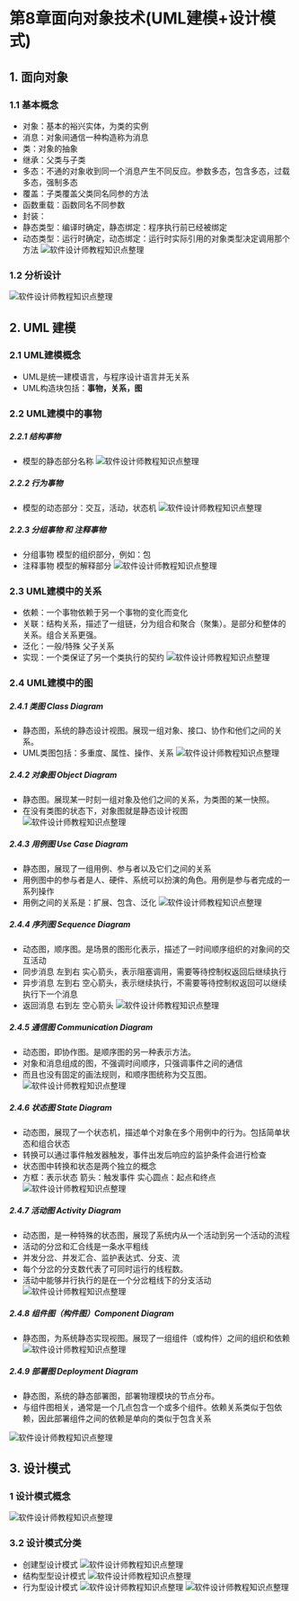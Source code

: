 # 第8章面向对象技术(UML建模+设计模式)
## 1. 面向对象
### 1.1 基本概念
- 对象：基本的裕兴实体，为类的实例
- 消息：对象间通信一种构造称为消息
- 类：对象的抽象
- 继承：父类与子类
- 多态：不通的对象收到同一个消息产生不同反应。参数多态，包含多态，过载多态，强制多态
- 覆盖：子类覆盖父类同名同参的方法
- 函数重载：函数同名不同参数
- 封装：
- 静态类型：编译时确定，静态绑定：程序执行前已经被绑定
- 动态类型：运行时确定，动态绑定：运行时实际引用的对象类型决定调用那个方法
![软件设计师教程知识点整理](./images/d8-6.png)

### 1.2 分析设计 
![软件设计师教程知识点整理](./images/d8-6-2.png)


## 2. UML 建模
### 2.1 UML建模概念
- UML是统一建模语言，与程序设计语言并无关系
- UML构造块包括：**事物，关系，图**

### 2.2 UML建模中的事物
##### 2.2.1 结构事物
- 模型的静态部分名称
![软件设计师教程知识点整理](./images/d8-9.png)


##### 2.2.2 行为事物
- 模型的动态部分：交互，活动，状态机
![软件设计师教程知识点整理](./images/d8-8.png)
 
##### 2.2.3 分组事物 和 注释事物
- 分组事物 模型的组织部分，例如：包
- 注释事物 模型的解释部分
![软件设计师教程知识点整理](./images/d8-7.png)


### 2.3 UML建模中的关系
- 依赖：一个事物依赖于另一个事物的变化而变化
- 关联：结构关系，描述了一组链，分为组合和聚合（聚集）。是部分和整体的关系。组合关系更强。
- 泛化：一般/特殊 父子关系
- 实现：一个类保证了另一个类执行的契约
![软件设计师教程知识点整理](./images/d8-10.png)

### 2.4 UML建模中的图
##### 2.4.1 类图 Class Diagram
- 静态图，系统的静态设计视图。展现一组对象、接口、协作和他们之间的关系。
- UML类图包括：多重度、属性、操作、关系
![软件设计师教程知识点整理](./images/d8-11.png)

##### 2.4.2 对象图 Object Diagram
- 静态图。展现某一时刻一组对象及他们之间的关系，为类图的某一快照。
- 在没有类图的状态下，对象图就是静态设计视图
![软件设计师教程知识点整理](./images/d8-12.png)

##### 2.4.3 用例图 Use Case Diagram
- 静态图，展现了一组用例、参与者以及它们之间的关系
- 用例图中的参与者是人、硬件、系统可以扮演的角色。用例是参与者完成的一系列操作
- 用例之间的关系是：扩展、包含、泛化
![软件设计师教程知识点整理](./images/d8-13.png)


##### 2.4.4 序列图 Sequence Diagram
- 动态图，顺序图。是场景的图形化表示，描述了一时间顺序组织的对象间的交互活动
- 同步消息 左到右 实心箭头，表示阻塞调用，需要等待控制权返回后继续执行
- 异步消息 左到右 空心箭头，表示继续执行，不需要等待控制权返回可以继续执行下一个消息
- 返回消息 右到左 空心箭头
![软件设计师教程知识点整理](./images/d8-14.png)


##### 2.4.5 通信图 Communication Diagram
- 动态图，即协作图。是顺序图的另一种表示方法。
- 对象和消息组成的图，不强调时间顺序，只强调事件之间的通信
- 而且也没有固定的画法规则，和顺序图统称为交互图。
![软件设计师教程知识点整理](./images/d8-15.png)

##### 2.4.6 状态图 State Diagram
- 动态图，展现了一个状态机，描述单个对象在多个用例中的行为。包括简单状态和组合状态
- 转换可以通过事件触发器触发，事件出发后响应的监护条件会进行检查
- 状态图中转换和状态是两个独立的概念
- 方框：表示状态 箭头：触发事件 实心圆点：起点和终点
![软件设计师教程知识点整理](./images/d8-16.png)

##### 2.4.7 活动图 Activity Diagram
- 动态图，是一种特殊的状态图，展现了系统内从一个活动到另一个活动的流程
- 活动的分岔和汇合线是一条水平粗线
- 并发分岔、并发汇合、监护表达式、分支、流
- 每个分岔的分支数代表了可同时运行的线程数。
- 活动中能够并行执行的是在一个分岔粗线下的分支活动
![软件设计师教程知识点整理](./images/d8-17.png)

##### 2.4.8 组件图（构件图）Component Diagram
- 静态图，为系统静态实现视图。展现了一组组件（或构件）之间的组织和依赖
![软件设计师教程知识点整理](./images/d8-18.png)

##### 2.4.9 部署图 Deployment Diagram
- 静态图，系统的静态部署图，部署物理模块的节点分布。
- 与组件图相关，通常是一个几点包含一个或多个组件。依赖关系类似于包依赖，因此部署组件之间的依赖是单向的类似于包含关系

![软件设计师教程知识点整理](./images/d8-19.png)

## 3. 设计模式

### 1 设计模式概念
![软件设计师教程知识点整理](./images/d8-5.png)

### 3.2 设计模式分类
- 创建型设计模式
![软件设计师教程知识点整理](./images/d8-4.png)
- 结构型型设计模式
![软件设计师教程知识点整理](./images/d8-3.png)
- 行为型设计模式
![软件设计师教程知识点整理](./images/d8-2.png)
![软件设计师教程知识点整理](./images/d8-1.png)
